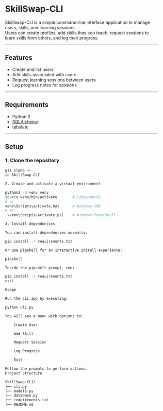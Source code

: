 # SkillSwap-CLI

SkillSwap-CLI is a simple command-line interface application to manage users, skills, and learning sessions.  
Users can create profiles, add skills they can teach, request sessions to learn skills from others, and log their progress.

---

## Features

- Create and list users  
- Add skills associated with users  
- Request learning sessions between users  
- Log progress notes for sessions  

---

## Requirements

- Python 3  
- [SQLAlchemy](https://www.sqlalchemy.org/)  
- [tabulate](https://pypi.org/project/tabulate/)  

---

## Setup

### 1. Clone the repository

```bash
git clone <>
cd SkillSwap-CLI

2. Create and activate a virtual environment

python3 -m venv venv
source venv/bin/activate       # Linux/macOS
# or
venv\Scripts\activate.bat      # Windows CMD
# or
.\venv\Scripts\Activate.ps1    # Windows PowerShell

3. Install dependencies

You can install dependencies normally:

pip install -r requirements.txt

Or use pipshell for an interactive install experience:

pipshell

Inside the pipshell prompt, run:

pip install -r requirements.txt
exit

Usage

Run the CLI app by executing:

python cli.py

You will see a menu with options to:

    Create User

    Add Skill

    Request Session

    Log Progress

    Exit

Follow the prompts to perform actions.
Project Structure

SkillSwap-CLI/
├── cli.py           
├── models.py         
├── database.py       
├── requirements.txt   
└── README.md         